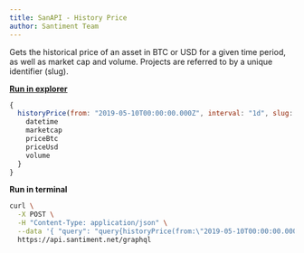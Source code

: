 ```yaml
---
title: SanAPI - History Price
author: Santiment Team
---
```

Gets the historical price of an asset in BTC or USD for a given time
period, as well as market cap and volume. Projects are referred to by a
unique identifier (slug).


[**Run in
explorer**](https://api.santiment.net/graphiql?query=query%7BhistoryPrice(from%3A%20%222019-05-10T00%3A00%3A00.000Z%22%2C%20interval%3A%20%221d%22%2C%20slug%3A%20%22bitcoin%22%2C%20to%3A%20%222019-06-23T00%3A00%3A00.000Z%22)%20%7B%0A%20%20datetime%0A%20%20marketcap%0A%20%20priceBtc%0A%20%20priceUsd%0A%20%20volume%0A%7D%7D)

```js
{
  historyPrice(from: "2019-05-10T00:00:00.000Z", interval: "1d", slug: "bitcoin", to: "2019-06-23T00:00:00.000Z") {
    datetime
    marketcap
    priceBtc
    priceUsd
    volume
  }
}
```

**Run in terminal**

```sh
curl \
  -X POST \
  -H "Content-Type: application/json" \
  --data '{ "query": "query{historyPrice(from:\"2019-05-10T00:00:00.000Z\",interval:\"1d\",slug:\"ethereum\",to:\"2019-06-23T00:00:00.000Z\"){datetime, marketcap, priceBtc, priceUsd, volume}}" }' \
  https://api.santiment.net/graphql
```
